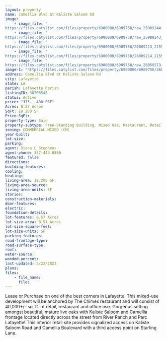 ```yaml
---
layout: property
name: Camellia Blvd at Kaliste Saloom Rd
image:
    - image_file: "https://files.catylist.com/files/property/6900000/6909758/raw_25989244_Site_Plan_2.11.2021.pdf"
    - image_file: "https://files.catylist.com/files/property/6900000/6909758/raw_25989243_Survey.pdf"
    - image_file: "https://files.catylist.com/files/property/6900000/6909758/26009213_21551436_Camellia_at_Kaliste_Pic1.jpg"
    - image_file: "https://files.catylist.com/files/property/6900000/6909758/26009214_21553599_Chimes_3_X2.jpg"
    - image_file: "https://files.catylist.com/files/property/6900000/6909758/raw_28059573__Camellia_Corridor___Land__Chimes_Marketing_Package.pdf"
image-1: "https://files.catylist.com/files/property/6900000/6909758/26011962_Drone_Aerial3.png"
address: Camellia Blvd at Kaliste Saloom Rd
city: Lafayette
state: LA
parish: Lafayette Parish
listingID: 30706548
status: Active
price: "375 - 400 PSF"
Acres: 8.57 Acres
SqFt: 18,200 SF
Price-SqFt:
property-type: Sale
property-subtype: Free-Standing Building, Mixed Use, Restaurant, Retail-Pad, Street Retail
zoning: COMMERCIAL MIXED (CM)
year-built:
lot-size:
parking:
agent: Diana L Stephens
agent-phone: 337-443-0880
featured: false
directions:
building-features:
cooling:
heating:
living-area: 18,200 SF
living-area-source:
living-area-units: SF
stories:
construction-materials:
door-features:
electric:
foundation-details:
lot-features: 8.57 Acres
lot-size-area: 8.57 Acres
lot-size-square-feet:
lot-size-units: SF
parking-features:
road-frontage-type:
road-surface-type:
roof:
water-source:
wooded-percent:
last-updated: 5/22/2023
plans:
files:
    - file_name:
      file:
---
```

Lease or Purchase on one of the best corners in Lafayette! This mixed-use development will be anchored by The Chimes restaurant and will consist of 40,000+/- sq. ft. of retail, restaurant and office use. Gorgeous setting amongst beautiful, mature live oaks with Kaliste Saloom and Camellia frontage located directly across the street from River Ranch and Parc Lafayette! This interior retail site provides signalized access on Kaliste Saloom Road and Camellia Boulevard with a third access point on Starling Lane.
